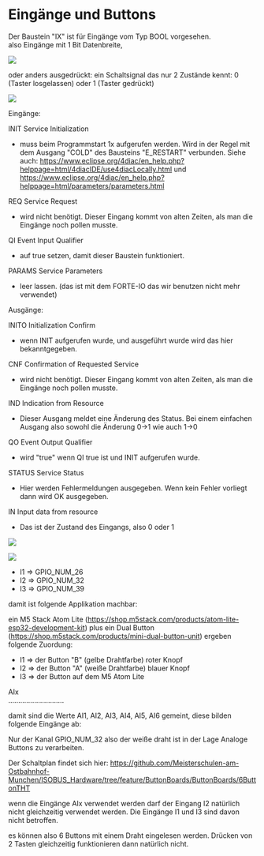# Eingänge und Buttons

Der Baustein "IX" ist für Eingänge vom Typ BOOL vorgesehen.  
also Eingänge mit 1 Bit Datenbreite,

![](https://user-images.githubusercontent.com/69573151/210997070-e57193e1-f049-433e-9cf2-d4ad6d374002.png)

  
oder anders ausgedrückt: ein Schaltsignal das nur 2 Zustände kennt: 0 (Taster losgelassen) oder 1 (Taster gedrückt)

![](https://user-images.githubusercontent.com/69573151/179404465-c9d5080f-fad1-421f-aee4-1f95a8a90990.png)

Eingänge:

INIT Service Initialization

*   muss beim Programmstart 1x aufgerufen werden. Wird in der Regel mit dem Ausgang "COLD" des Bausteins "E\_RESTART" verbunden. Siehe auch: https://www.eclipse.org/4diac/en_help.php?helppage=html/4diacIDE/use4diacLocally.html und https://www.eclipse.org/4diac/en_help.php?helppage=html/parameters/parameters.html

REQ Service Request

*   wird nicht benötigt. Dieser Eingang kommt von alten Zeiten, als man die Eingänge noch pollen musste.

QI Event Input Qualifier

*   auf true setzen, damit dieser Baustein funktioniert.

PARAMS Service Parameters

*   leer lassen. (das ist mit dem FORTE-IO das wir benutzen nicht mehr verwendet)

Ausgänge:

INITO Initialization Confirm

*   wenn INIT aufgerufen wurde, und ausgeführt wurde wird das hier bekanntgegeben.

CNF Confirmation of Requested Service

*   wird nicht benötigt. Dieser Eingang kommt von alten Zeiten, als man die Eingänge noch pollen musste.

IND Indication from Resource

*   Dieser Ausgang meldet eine Änderung des Status. Bei einem einfachen Ausgang also sowohl die Änderung 0->1 wie auch 1->0

QO Event Output Qualifier

*   wird "true" wenn QI true ist und INIT aufgerufen wurde.

STATUS Service Status

*   Hier werden Fehlermeldungen ausgegeben. Wenn kein Fehler vorliegt dann wird OK ausgegeben.

IN Input data from resource

*   Das ist der Zustand des Eingangs, also 0 oder 1

![](https://user-images.githubusercontent.com/37779037/194324027-afe739e9-dd30-48ec-8002-db896492c07d.png)

![](https://user-images.githubusercontent.com/69573151/179405473-6ca8a44d-6c9b-46b8-b78f-bc9164141fb4.png)

*   I1 => GPIO\_NUM\_26
*   I2 => GPIO\_NUM\_32
*   I3 => GPIO\_NUM\_39

damit ist folgende Applikation machbar:

ein M5 Stack Atom Lite (https://shop.m5stack.com/products/atom-lite-esp32-development-kit) plus ein Dual Button (https://shop.m5stack.com/products/mini-dual-button-unit) ergeben folgende Zuordung:

*   I1 => der Button "B" (gelbe Drahtfarbe) roter Knopf
*   I2 => der Button "A" (weiße Drahtfarbe) blauer Knopf
*   I3 => der Button auf dem M5 Atom Lite

AIx  
............................

damit sind die Werte AI1, AI2, AI3, AI4, AI5, AI6 gemeint, diese bilden folgende Eingänge ab:

Nur der Kanal GPIO\_NUM\_32 also der weiße draht ist in der Lage Analoge Buttons zu verarbeiten.

Der Schaltplan findet sich hier: https://github.com/Meisterschulen-am-Ostbahnhof-Munchen/ISOBUS_Hardware/tree/feature/ButtonBoards/ButtonBoards/6ButtonTHT

wenn die Eingänge AIx verwendet werden darf der Eingang I2 natürlich nicht gleichzeitig verwendet werden. Die Eingänge I1 und I3 sind davon nicht betroffen.

es können also 6 Buttons mit einem Draht eingelesen werden. Drücken von 2 Tasten gleichzeitig funktionieren dann natürlich nicht.
